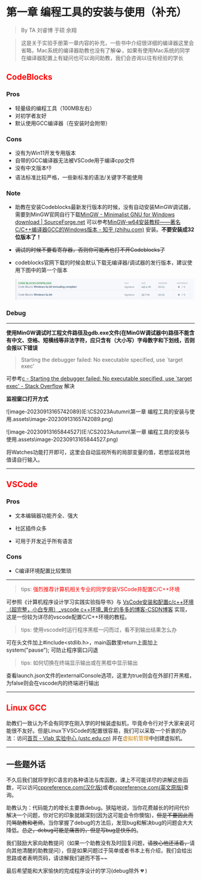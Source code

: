# 第一章 编程工具的安装与使用（补充）

> By TA 刘睿博 于硕 余翔

> 这是关于实验手册第一章内容的补充，一些书中介绍很详细的编译器这里会省略，Mac系统的编译器助教也没有了解:sob:，如果有使用Mac系统的同学在编译器配置上有疑问也可以询问助教，我们会咨询以往有经验的学长

## <font color = "red">CodeBlocks</font>

### Pros

+ 轻量级的编程工具（100MB左右）
+ 对初学者友好
+ 默认使用GCC编译器（在安装时会附带）

### Cons

+ 没有为Win11开发专用版本
+ 自带的GCC编译器无法被VSCode用于编译cpp文件
+ 没有中文版本:thumbsdown:
+ 语法标准比较严格，一些新标准的语法/关键字不能使用

### Note

+ 助教在安装Codeblocks最新发行版本的时候，没有自动安装MinGW调试器，需要到MinGW官网自行下载[MinGW - Minimalist GNU for Windows download | SourceForge.net](https://sourceforge.net/projects/mingw/) 可以参考[MinGW-w64安装教程——著名C/C++编译器GCC的Windows版本 - 知乎 (zhihu.com)](https://zhuanlan.zhihu.com/p/76613134) 安装。**不要安装成32位版本了！**

+ ~~调试的时候不要看寄存器，否则你可能再也打不开Codeblocks了~~

+ codeblocks官网下载的时候会默认下载无编译器/调试器的发行版本，建议使用下图中的第一个版本

  <img src="./assets/image-20230909145244788.png" alt="image-20230909145244788"/>

  

### Debug

---

**使用MinGW调试时工程文件路径及gdb.exe文件(在MinGW调试器中)路径不能含有中文、空格、短横线等非法字符，应只含有（大小写）字母数字和下划线，否则会报以下错误**

> Starting the debugger failed: No executable specified, use `target exec'

可参考[c - Starting the debugger failed: No executable specified, use `target exec' - Stack Overflow](https://stackoverflow.com/questions/66884293/starting-the-debugger-failed-no-executable-specified-use-target-exec) 解决

**监视窗口打开方式**

![image-20230913165742089](E:\CS2023Autumn\第一章 编程工具的安装与使用.assets\image-20230913165742089.png)

![image-20230913165844527](E:\CS2023Autumn\第一章 编程工具的安装与使用.assets\image-20230913165844527.png)

将Watches功能打开即可，这里会自动监视所有的局部变量的值，若想监视其他值请自行输入。

---

## <font color = "red">VSCode</font>

### Pros

+ 文本编辑器功能齐全、强大

+ 社区插件众多

+ 可用于开发近乎所有语言

### Cons

+ C编译环境配置比较繁琐

---

> tips: <font color = "red">强烈推荐计算机相关专业的同学安装VSCode并配置C/C++环境</font>

可参照《计算机程序设计学习实践实验指导书》与 [VsCode安装和配置c/c++环境（超完整，小白专用）_vscode c++环境_黄化的多多的博客-CSDN博客](https://blog.csdn.net/weixin_48468423/article/details/118950592) 实现，这是一份较为详尽的vscode配置C/C++环境的教程。

> tips: 使用vscode时运行程序黑框一闪而过，看不到输出结果怎么办

可在头文件加上#include<stdlib.h>，main函数里return上面加上system("pause");  可防止程序窗口闪退

> tips: 如何切换在终端显示输出或在黑框中显示输出

查看launch.json文件的externalConsole选项，这里为true则会在外部打开黑框，为false则会在vscode内的终端进行输出

---

## <font color = "red">Linux GCC</font>

助教们一致认为不会有同学在刚入学的时候装虚拟机，毕竟命令行对于大家来说可能很不友好。但是Linux下VSCode的配置很容易，我们可以采取一个折衷的办法：访问[首页 - Vlab 实验中心 (ustc.edu.cn)](https://vlab.ustc.edu.cn/) 并在<font color = C47b00>虚拟机管理</font>中创建虚拟机。

---

## 一些题外话

不久后我们就将学到C语言的各种语法与库函数，课上不可能详尽的讲解这些函数，可以访问[cppreference.com(汉化版)](https://zh.cppreference.com/w/首页)或者[cppreference.com(英文原版)](https://en.cppreference.com/w/)查询。

助教认为：代码能力的增长主要靠debug。狭隘地说，当你花费越长的时间代价解决一个问题，你对它的印象就越深刻(因为这可能会令你懊恼)，~~但是不要因此而咒骂助教和老师~~。当你掌握了debug的方法后，发现bug和解决bug的问题会大大降低。~~总之，debug可能是痛苦的，但是写bug是快乐的~~。

我们鼓励大家向助教提问（如果一个助教没有及时回复问题，~~请放心他还活着，~~请向其他清醒的助教提问），但是如果问题过于简单或者书本上有介绍，我们会给出思路或者表明页码，请谅解我们避而不答~~

最后希望能和大家愉快的完成程序设计的学习(debug除外 :broken_heart: )
